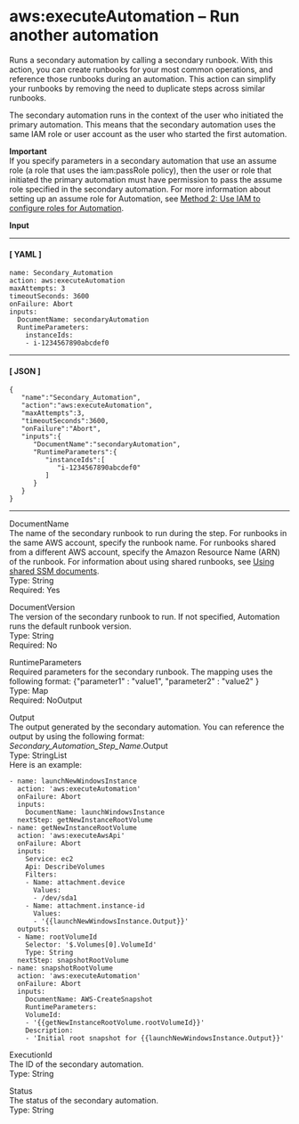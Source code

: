 # aws:executeAutomation – Run another automation<a name="automation-action-executeAutomation"></a>

Runs a secondary automation by calling a secondary runbook\. With this action, you can create runbooks for your most common operations, and reference those runbooks during an automation\. This action can simplify your runbooks by removing the need to duplicate steps across similar runbooks\.

The secondary automation runs in the context of the user who initiated the primary automation\. This means that the secondary automation uses the same IAM role or user account as the user who started the first automation\.

**Important**  
If you specify parameters in a secondary automation that use an assume role \(a role that uses the iam:passRole policy\), then the user or role that initiated the primary automation must have permission to pass the assume role specified in the secondary automation\. For more information about setting up an assume role for Automation, see [Method 2: Use IAM to configure roles for Automation](automation-permissions.md)\.

**Input**

------
#### [ YAML ]

```
name: Secondary_Automation
action: aws:executeAutomation
maxAttempts: 3
timeoutSeconds: 3600
onFailure: Abort
inputs:
  DocumentName: secondaryAutomation
  RuntimeParameters:
    instanceIds:
    - i-1234567890abcdef0
```

------
#### [ JSON ]

```
{
   "name":"Secondary_Automation",
   "action":"aws:executeAutomation",
   "maxAttempts":3,
   "timeoutSeconds":3600,
   "onFailure":"Abort",
   "inputs":{
      "DocumentName":"secondaryAutomation",
      "RuntimeParameters":{
         "instanceIds":[
            "i-1234567890abcdef0"
         ]
      }
   }
}
```

------

DocumentName  
The name of the secondary runbook to run during the step\. For runbooks in the same AWS account, specify the runbook name\. For runbooks shared from a different AWS account, specify the Amazon Resource Name \(ARN\) of the runbook\. For information about using shared runbooks, see [Using shared SSM documents](ssm-using-shared.md)\.  
Type: String  
Required: Yes

DocumentVersion  
The version of the secondary runbook to run\. If not specified, Automation runs the default runbook version\.  
Type: String  
Required: No

RuntimeParameters  
Required parameters for the secondary runbook\. The mapping uses the following format: \{"parameter1" : "value1", "parameter2" : "value2" \}  
Type: Map  
Required: NoOutput

Output  
The output generated by the secondary automation\. You can reference the output by using the following format: *Secondary\_Automation\_Step\_Name*\.Output  
Type: StringList  
Here is an example:  

```
- name: launchNewWindowsInstance
  action: 'aws:executeAutomation'
  onFailure: Abort
  inputs:
    DocumentName: launchWindowsInstance
  nextStep: getNewInstanceRootVolume
- name: getNewInstanceRootVolume
  action: 'aws:executeAwsApi'
  onFailure: Abort
  inputs:
    Service: ec2
    Api: DescribeVolumes
    Filters:
    - Name: attachment.device
      Values:
      - /dev/sda1
    - Name: attachment.instance-id
      Values:
      - '{{launchNewWindowsInstance.Output}}'
  outputs:
  - Name: rootVolumeId
    Selector: '$.Volumes[0].VolumeId'
    Type: String
  nextStep: snapshotRootVolume
- name: snapshotRootVolume
  action: 'aws:executeAutomation'
  onFailure: Abort
  inputs:
    DocumentName: AWS-CreateSnapshot
    RuntimeParameters:
    VolumeId:
    - '{{getNewInstanceRootVolume.rootVolumeId}}'
    Description:
    - 'Initial root snapshot for {{launchNewWindowsInstance.Output}}'
```

ExecutionId  
The ID of the secondary automation\.  
Type: String

Status  
The status of the secondary automation\.  
Type: String